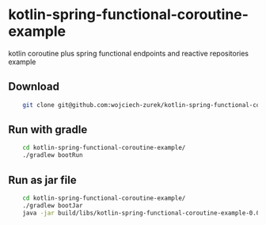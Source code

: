 # kotlin-spring-functional-coroutine-example
kotlin coroutine plus spring functional endpoints and reactive repositories example

## Download

```bash
    git clone git@github.com:wojciech-zurek/kotlin-spring-functional-coroutine-example.git
```

## Run with gradle

```bash
    cd kotlin-spring-functional-coroutine-example/
    ./gradlew bootRun
```

## Run as jar file

```bash
    cd kotlin-spring-functional-coroutine-example/
    ./gradlew bootJar
    java -jar build/libs/kotlin-spring-functional-coroutine-example-0.0.1-SNAPSHOT.jar r
```